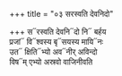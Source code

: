 +++
title = "०३ सरस्वति देवनिदो"

+++
स᳓रस्वति देवनि᳓दो नि᳓ बर्हय  
प्रजां᳓ वि᳓श्वस्य बृ᳓सयस्य मायि᳓नः  
उत᳓ क्षिति᳓भ्यो अव᳓नीर् अविन्दो  
विष᳓म् एभ्यो अस्रवो वाजिनीवति